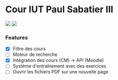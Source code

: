 # __Cour IUT Paul Sabatier III__

![](https://badgen.net/badge/Projet/IUT/1953ff)
![](https://badgen.net/badge/Cour/IUT/ff5e1f)

### __Features__
* [x] Filtre des cours 
* [ ] Moteur de recherche
* [x] Intégration des cours (CM) -> API (Moodle)
* [ ] Système d'entraînement avec des exercices
* [ ] Ouvrir les fichiers PDF sur une nouvelle page
